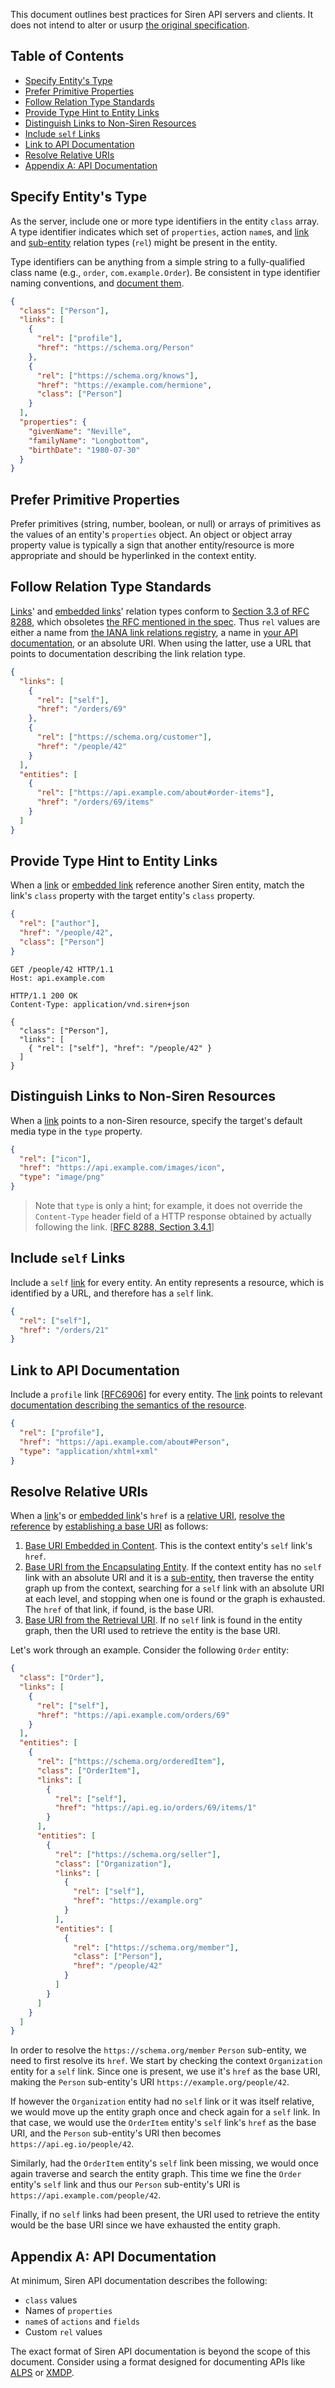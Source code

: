 This document outlines best practices for Siren API servers and clients. It does not intend to alter or usurp [the original specification](https://github.com/kevinswiber/siren).

## Table of Contents <!-- omit in toc -->

- [Specify Entity's Type](#specify-entitys-type)
- [Prefer Primitive Properties](#prefer-primitive-properties)
- [Follow Relation Type Standards](#follow-relation-type-standards)
- [Provide Type Hint to Entity Links](#provide-type-hint-to-entity-links)
- [Distinguish Links to Non-Siren Resources](#distinguish-links-to-non-siren-resources)
- [Include `self` Links](#include-self-links)
- [Link to API Documentation](#link-to-api-documentation)
- [Resolve Relative URIs](#resolve-relative-uris)
- [Appendix A: API Documentation](#appendix-a-api-documentation)

[embedded-link]: https://github.com/kevinswiber/siren#embedded-link
[link]: https://github.com/kevinswiber/siren#links-1
[sub-entity]: https://github.com/kevinswiber/siren#sub-entities

## Specify Entity's Type

As the server, include one or more type identifiers in the entity `class` array. A type identifier indicates which set of `properties`, action `name`s, and [link][link] and [sub-entity][sub-entity] relation types (`rel`) might be present in the entity.

Type identifiers can be anything from a simple string to a fully-qualified class name (e.g., `order`, `com.example.Order`). Be consistent in type identifier naming conventions, and [document them](#appendix-a-document-your-api).

```json
{
  "class": ["Person"],
  "links": [
    {
      "rel": ["profile"],
      "href": "https://schema.org/Person"
    },
    {
      "rel": ["https://schema.org/knows"],
      "href": "https://example.com/hermione",
      "class": ["Person"]
    }
  ],
  "properties": {
    "givenName": "Neville",
    "familyName": "Longbottom",
    "birthDate": "1980-07-30"
  }
}
```

## Prefer Primitive Properties

Prefer primitives (string, number, boolean, or null) or arrays of primitives as the values of an entity's `properties` object. An object or object array property value is typically a sign that another entity/resource is more appropriate and should be hyperlinked in the context entity.

## Follow Relation Type Standards

[Links][link]' and [embedded links][embedded-link]' relation types conform to [Section 3.3 of RFC 8288](https://www.rfc-editor.org/rfc/rfc8288#section-3.3), which obsoletes [the RFC mentioned in the spec](https://www.rfc-editor.org/rfc/rfc5988). Thus `rel` values are either a name from [the IANA link relations registry](https://www.iana.org/assignments/link-relations/link-relations.xhtml), a name in [your API documentation](#appendix-a-document-your-api), or an absolute URI. When using the latter, use a URL that points to documentation describing the link relation type.

```json
{
  "links": [
    {
      "rel": ["self"],
      "href": "/orders/69"
    },
    {
      "rel": ["https://schema.org/customer"],
      "href": "/people/42"
    }
  ],
  "entities": [
    {
      "rel": ["https://api.example.com/about#order-items"],
      "href": "/orders/69/items"
    }
  ]
}
```

## Provide Type Hint to Entity Links

When a [link][link] or [embedded link][embedded-link] reference another Siren entity, match the link's `class` property with the target entity's `class` property.

```json
{
  "rel": ["author"],
  "href": "/people/42",
  "class": ["Person"]
}
```

```http
GET /people/42 HTTP/1.1
Host: api.example.com
```

```http
HTTP/1.1 200 OK
Content-Type: application/vnd.siren+json

{
  "class": ["Person"],
  "links": [
    { "rel": ["self"], "href": "/people/42" }
  ]
}
```

## Distinguish Links to Non-Siren Resources

When a [link][link] points to a non-Siren resource, specify the target's default media type in the `type` property.

```json
{
  "rel": ["icon"],
  "href": "https://api.example.com/images/icon",
  "type": "image/png"
}
```

> Note that `type` is only a hint; for example, it does not override the `Content-Type` header field of a HTTP response obtained by actually following the link. [[RFC 8288, Section 3.4.1](https://www.rfc-editor.org/rfc/rfc8288#section-3.4.1)]

## Include `self` Links

Include a `self` [link][link] for every entity. An entity represents a resource, which is identified by a URL, and therefore has a `self` link.

```json
{
  "rel": ["self"],
  "href": "/orders/21"
}
```

## Link to API Documentation

Include a `profile` link [[RFC6906](https://www.rfc-editor.org/rfc/rfc6906.html)] for every entity. The [link][link] points to relevant [documentation describing the semantics of the resource](#appendix-a-document-your-api).

```json
{
  "rel": ["profile"],
  "href": "https://api.example.com/about#Person",
  "type": "application/xhtml+xml"
}
```

## Resolve Relative URIs

When a [link][link]'s or [embedded link][embedded-link]'s `href` is a [relative URI](https://www.rfc-editor.org/rfc/rfc3986#section-4.2), [resolve the reference](https://www.rfc-editor.org/rfc/rfc3986#section-5) by [establishing a base URI](https://www.rfc-editor.org/rfc/rfc3986#section-5.1) as follows:

1. [Base URI Embedded in Content](https://www.rfc-editor.org/rfc/rfc3986#section-5.1.1). This is the context entity's `self` link's `href`.
2. [Base URI from the Encapsulating Entity](https://www.rfc-editor.org/rfc/rfc3986#section-5.1.2). If the context entity has no `self` link with an absolute URI and it is a [sub-entity](https://github.com/kevinswiber/siren#sub-entities), then traverse the entity graph up from the context, searching for a `self` link with an absolute URI at each level, and stopping when one is found or the graph is exhausted. The `href` of that link, if found, is the base URI.
3. [Base URI from the Retrieval URI](https://www.rfc-editor.org/rfc/rfc3986#section-5.1.3). If no `self` link is found in the entity graph, then the URI used to retrieve the entity is the base URI.

Let's work through an example. Consider the following `Order` entity:

```json
{
  "class": ["Order"],
  "links": [
    {
      "rel": ["self"],
      "href": "https://api.example.com/orders/69"
    }
  ],
  "entities": [
    {
      "rel": ["https://schema.org/orderedItem"],
      "class": ["OrderItem"],
      "links": [
        {
          "rel": ["self"],
          "href": "https://api.eg.io/orders/69/items/1"
        }
      ],
      "entities": [
        {
          "rel": ["https://schema.org/seller"],
          "class": ["Organization"],
          "links": [
            {
              "rel": ["self"],
              "href": "https://example.org"
            }
          ],
          "entities": [
            {
              "rel": ["https://schema.org/member"],
              "class": ["Person"],
              "href": "/people/42"
            }
          ]
        }
      ]
    }
  ]
}
```

In order to resolve the `https://schema.org/member` `Person` sub-entity, we need to first resolve its `href`. We start by checking the context `Organization` entity for a `self` link. Since one is present, we use it's `href` as the base URI, making the `Person` sub-entity's URI `https://example.org/people/42`.

If however the `Organization` entity had no `self` link or it was itself relative, we would move up the entity graph once and check again for a `self` link. In that case, we would use the `OrderItem` entity's `self` link's `href` as the base URI, and the `Person` sub-entity's URI then becomes `https://api.eg.io/people/42`.

Similarly, had the `OrderItem` entity's `self` link been missing, we would once again traverse and search the entity graph. This time we fine the `Order` entity's `self` link and thus our `Person` sub-entity's URI is `https://api.example.com/people/42`.

Finally, if no `self` links had been present, the URI used to retrieve the entity would be the base URI since we have exhausted the entity graph.

## Appendix A: API Documentation

At minimum, Siren API documentation describes the following:

- `class` values
- Names of `properties`
- `name`s of `actions` and `fields`
- Custom `rel` values

The exact format of Siren API documentation is beyond the scope of this document. Consider using a format designed for documenting APIs like [ALPS](http://alps.io/) or [XMDP](https://gmpg.org/xmdp/).
